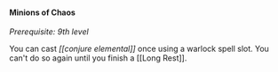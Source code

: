 #### Minions of Chaos

*Prerequisite: 9th level*

You can cast *[[conjure elemental]]* once using a warlock spell slot. You can't do so again until you finish a [[Long Rest]].
